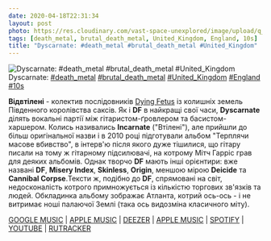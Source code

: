 ```yaml
---
date: 2020-04-18T22:31:34
layout: post
photo: https://res.cloudinary.com/vast-space-unexplored/image/upload/q_auto,dpr_auto,w_auto/photos/photo_944_18-04-2020_22-31-34.jpg
tags: [death_metal, brutal_death_metal, United_Kingdom, England, 10s]
title: "Dyscarnate: #death_metal #brutal_death_metal #United_Kingdom"
---
```

![Dyscarnate: #death_metal #brutal_death_metal #United_Kingdom](https://res.cloudinary.com/vast-space-unexplored/image/upload/q_auto,dpr_auto,w_auto/photos/photo_944_18-04-2020_22-31-34.jpg)
Dyscarnate: [#death_metal](/tags/#death_metal) [#brutal_death_metal](/tags/#brutal_death_metal) [#United_Kingdom](/tags/#United_Kingdom) [#England](/tags/#England) [#10s](/tags/#10s)

**Відвтілені** - колектив послідовників [Dying Fetus](/2019-11-06-dying-fetus--brutal-death-metal-usa-maryland-00s) із колишніх земель Південного королівства саксів. Як і **DF** в найкращі свої часи, **Dyscarnate** ділять вокальні партії між гітаристом-ґровлером та басистом-харшером. Колись називались **Incarnate** (&quot;Втілені&quot;), але прийшли до більш оригінальної назви і в 2010 році підготували альбом &quot;Терплячи масове вбивство&quot;, в інтерв&#39;ю після якого дуже тішилися, що гітару писали на тому ж гітарному підсилювачі, на котрому Мітч Гарріс грав для деяких альбомів. Однак творчо **DF** мають інші орієнтири: вже названі **DF**, **Misery Index**, **Skinless**, **Origin**, меншою мірою **Deicide** та **Cannibal Corpse**.Тексти ж, подібно до **DF**, спрямовані на світ, недосконалість котрого примножується із кількістю торгових зв&#39;язків та людей. Обкладинка альбому зображає Атланта, котрий ось-ось - і не витримає ноші палаючої Землі (така ось видозміна класичного міту).

[GOOGLE MUSIC](https://play.google.com/music/m/Bk3wazuybdnq7u2ldhblfgv3yuq?t=Enduring_the_Massacre_-_Dyscarnate) \| [APPLE MUSIC](https://music.apple.com/ru/album/enduring-the-massacre/id1225623210) \| [DEEZER](https://www.deezer.com/album/48393972?utm_source=deezer&amp;utm_content=album-48393972&amp;utm_term=1601611822_1587237962&amp;utm_medium=web) \| [APPLE MUSIC](https://music.apple.com/ru/album/enduring-the-massacre/id1225623210) \| [SPOTIFY](https://open.spotify.com/album/3UnibLRMekTshrNzk2OFWk) \| [YOUTUBE](https://www.youtube.com/playlist?list=OLAK5uy_lsVzyQCm9ggs6Pd599JpKiyJ4TWaAcLss) \| [RUTRACKER](https://rutracker.org/forum/viewtopic.php?t=3960740)